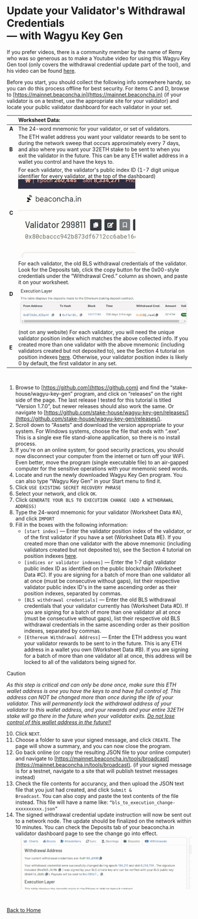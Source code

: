 # Update your Validator's Withdrawal Credentials<br>— with Wagyu Key Gen

If you prefer videos, there is a community member by the name of Remy who was so generous as to make a Youtube video for using this Wagyu Key Gen tool (only covers the withdrawal credential update part of the tool), and his video can be found [here](https://www.youtube.com/watch?v=EMQoVtxNaxo).

Before you start, you should collect the following info somewhere handy, so you can do this process offline for best security. For items C and D, browse to [https://mainnet.beaconcha.in](https://mainnet.beaconcha.in) (if your validator is on a testnet, use the appropriate site for your validator) and locate your public validator dashboard for each validator in your set.

|       | Worksheet Data: |
| ---   | :--- |
| **A** | The 24-word mnemonic for your validator, or set of validators. |
| **B** | The ETH wallet address you want your validator rewards to be sent to during the network sweep that occurs approximately every 7 days, and also where you want your 32ETH stake to be sent to when you exit the validator in the future. This can be any ETH wallet address in a wallet you control and have the keys to. |
| **C** | For each validator, the validator's public index ID (1-7 digit unique identifier for every validator, at the top of the dashboard)<br>![example image](images/BC003.jpg) |
| **D** | For each validator, the old BLS withdrawal credentials of the validator. Look for the Deposits tab, click the copy button for the 0x00-style credentials under the “Withdrawal Cred.” column as shown, and paste it on your worksheet.<br>![example image](images/BC004.jpg) |
| **E** | (not on any website) For each validator, you will need the unique validator position index which matches the above collected info. If you created more than one validator with the above mnemonic (including validators created but not deposited to), see the Section 4 tutorial on position indexes [here](Understanding_Validator_Position_Indexes.md). Otherwise, your validator position index is likely 0 by default, the first validator in any set. |

<br>

1. Browse to [https://github.com](https://github.com) and find the “stake-house/wagyu-key-gen” program, and click on “releases“ on the right side of the page. The last release I tested for this tutorial is titled “Version 1.7.0”, but newer releases should also work the same. Or navigate to [https://github.com/stake-house/wagyu-key-gen/releases/](https://github.com/stake-house/wagyu-key-gen/releases/).
2. Scroll down to “Assets” and download the version appropriate to your system. For Windows systems, choose the file that ends with “.exe”. This is a single exe file stand-alone application, so there is no install process.
3. If you're on an online system, for good security practices, you should now disconnect your computer from the internet or turn off your WiFi. Even better, move the program (single executable file) to an air-gapped computer for the sensitive operations with your mnemonic seed words.
4. Locate and run the newly downloaded Wagyu Key Gen program. You can also type “Wagyu Key Gen” in your Start menu to find it.
5. Click <code>USE EXISTING SECRET RECOVERY PHRASE</code>
6. Select your network, and click <code>OK</code>.
7. Click <code>GENERATE YOUR BLS TO EXECUTION CHANGE (ADD A WITHDRAWAL ADDRESS)</code>
8. Type the 24-word mnemonic for your validator (Worksheet Data #A), and click <code>IMPORT</code>
9. Fill in the boxes with the following information:
    * <code>[start index]</code> — Enter the validator position index of the validator, or of the first validator if you have a set (Worksheet Data #E). If you created more than one validator with the above mnemonic (including validators created but not deposited to), see the Section 4 tutorial on position indexes [here](Understanding_Validator_Position_Indexes.md).
    * <code>[indices or validator indexes]</code> — Enter the 1-7 digit validator public index ID as identified on the public blockchain (Worksheet Data #C). If you are signing for a batch of more than one validator all at once (must be consecutive without gaps), list their respective validator public index ID's in the same ascending order as their position indexes, separated by commas.
    * <code>[BLS withdrawal credentials]</code> — Enter the old BLS withdrawal credentials that your validator currently has (Worksheet Data #D). If you are signing for a batch of more than one validator all at once (must be consecutive without gaps), list their respective old BLS withdrawal credentials in the same ascending order as their position indexes, separated by commas.
    * <code>[Ethereum Withdrawal Address]</code> — Enter the ETH address you want your validator rewards to be sent to in the future. This is any ETH address in a wallet you own (Worksheet Data #B). If you are signing for a batch of more than one validator all at once, this address will be locked to all of the validators being signed for.
> [!CAUTION]
> *As this step is critical and can only be done once, make sure this ETH wallet address is one you have the keys to and have full control of. This address can NOT be changed more than once during the life of your validator. This will permanently lock the withdrawal address of your validator to this wallet address, and your rewards and your entire 32ETH stake will go there in the future when your validator exits. <ins>Do not lose control of this wallet address in the future!!</ins>*
10. Click <code>NEXT</code>.
11. Choose a folder to save your signed message, and click <code>CREATE</code>. The page will show a summary, and you can now close the program.
13. Go back online (or copy the resulting JSON file to your online computer) and navigate to [https://mainnet.beaconcha.in/tools/broadcast](https://mainnet.beaconcha.in/tools/broadcast). (if your signed message is for a testnet, navigate to a site that will publish testnet messages instead)
14. Check the file contents for accurancy, and then upload the JSON text file that you just had created, and click <code>Submit & Broadcast</code>. You can also copy and paste the text contents of the file instead. This file will have a name like: <code>“bls_to_execution_change-xxxxxxxxxx.json”</code>
15. The signed withdrawal credential update instruction will now be sent out to a network node. The update should be finalized on the network within 10 minutes. You can check the Deposits tab of your beaconcha.in validator dashboard page to see the change go into effect.<br>
![example image](images/BC005.jpg)

<br>

[Back to Home](/../main/README.md)
